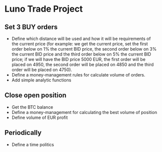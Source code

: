 # Luno Trade Project

## Set 3 BUY orders 

* Define which distance will be used and how it will be requirements of the current price (for example: we get the current price, set the first order below on 1% the current BID price, the second order below on 3% the current BID price and the third order below on 5% the current BID price; if we will have the BID price 5000 EUR, the first order will be placed on 4950, the second order will be placed on 4850 and the third order will be placed on 4750).
* Define a money-management rules for calculate volume of orders.
* Add simple analytic functions

## Close open position

* Get the BTC balance
* Define a money-management for calculating the best volume of position
* Define volume of EUR profit

## Periodically

* Define a time politics
